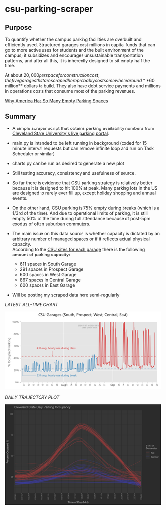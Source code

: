 # csu-parking-scraper
## Purpose

To quantify whether the campus parking facilities are overbuilt and efficiently used. Structured garages cost millions in capital
funds that can go to more active uses for students and the built environment of the campus;
it subsidizes and encourages unsustainable transportation patterns, and after all this, it is inherently designed to
sit empty half the time.

At about $20,000 per space for construction cost, the five garages that are scraped here probably cost
somewhere around **$60 million** dollars to build. They also have debt service payments and millions in operations costs
that consume most of the parking revenues. 


[Why America Has So Many Empty Parking Spaces](https://www.mentalfloss.com/article/503014/why-america-has-so-many-empty-parking-spaces)

## Summary 
* A simple scraper script that obtains parking availability numbers from 
[Cleveland State University's live parking portal](http://parkingspaces.csuohio.edu/).

* main.py is intended to be left running in background (coded for 15 minute interval requests but can remove infinite loop and run on Task Scheduler or similar)
* charts.py can be run as desired to generate a new plot
* Still testing accuracy, consistency and usefulness of source.
* So far there is evidence that CSU parking strategy is relatively better because it is designed to hit 100% at peak. 
Many parking lots in the US are designed to rarely ever fill up, except holiday shopping and annual events.
* On the other hand, CSU parking is 75% empty during breaks (which is a 1/3rd of the time). And due to operational
limits of parking, it is still empty 50% of the time during full attendance because of post-5pm exodus of often suburban
commuters.
    
* The main issue on this data source is whether capacity is dictated by an arbitrary number of managed spaces or if it 
  reflects actual physical capacity.  
  According to the [CSU sites for each garage](https://www.csuohio.edu/parking/west-garage) there is the following
  amount of parking capacity:
  * 611 spaces in South Garage
  * 291 spaces in Prospect Garage
  * 600 spaces in West Garage
  * 867 spaces in Central Garage
  * 600 spaces in East Garage

* Will be posting my scraped data here semi-regularly

*LATEST ALL-TIME CHART*

![Example](exports/ex1.png)

*DAILY TRAJECTORY PLOT*

![Example](exports/DailyCycle_R.png)

